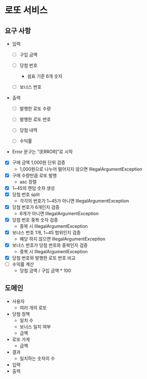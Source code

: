 # 로또 서비스
## 요구 사항
- 입력
  - [ ] 구입 금액
  - [ ] 당첨 번호
    - 쉼표 기준 6개 숫자
  - [ ] 보너스 번호


- 출력
  - [ ] 발행한 로또 수량
  - [ ] 발행한 로또 번호
  - [ ] 당첨 내역
  - [ ] 수익률


- Error 문구는 "[ERROR]"로 시작
- [x] 구매 금액 1,000원 단위 검증
  - 1,000원으로 나누어 떨어지지 않으면 IllegalArgumentException
- [x] 구매 수량만큼 로또 발행
  - asc 정렬
- [x] 1~45의 랜덤 숫자 생성
- [x] 당첨 번호 split
  - 각각의 번호가 1~45가 아니면 IllegalArgumentException
- [x] 당첨 번호가 6개인지 검증
  - 6개가 아니면 IllegalArgumentException
- [x] 당첨 번호 중복 숫자 검증
  - 중복 시 IllegalArgumentException
- [x] 보너스 번호 1개, 1~45 범위인지 검증
  - 해당 하지 않으면 IllegalArgumentException
- [x] 보너스 번호가 당첨 번호와 중복인지 검증
  - 중복 시 IllegalArgumentException
- [x] 당첨 번호와 발행한 로또 번호 비교
- [ ] 수익률 계산
  - 당첨 금액 / 구입 금액 * 100
   
## 도메인
- 사용자
  - 여러 개의 로또
- 당첨 정책
  - 일치 수
  - 보너스 일치 여부
  - 금액
- 로또 가게
  - 금액
- 결과
  - 일치하는 숫자의 수
- 입력
- 출력